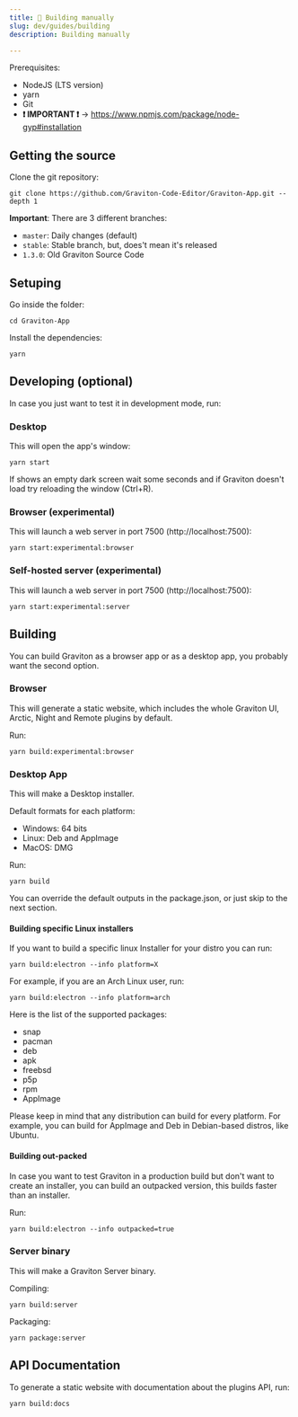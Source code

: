 ```yaml
---
title: 🤠 Building manually
slug: dev/guides/building
description: Building manually

---
```


Prerequisites:

- NodeJS (LTS version)
- yarn
- Git
- **❗ IMPORTANT ❗** -> https://www.npmjs.com/package/node-gyp#installation

## Getting the source

Clone the git repository:

```shell
git clone https://github.com/Graviton-Code-Editor/Graviton-App.git --depth 1
```

**Important**: There are 3 different branches:

- `master`: Daily changes (default)
- `stable`: Stable branch, but, does't mean it's released
- `1.3.0`: Old Graviton Source Code

## Setuping

Go inside the folder:

```shell
cd Graviton-App
```

Install the dependencies:

```shell
yarn
```

## Developing (optional)

In case you just want to test it in development mode, run:

### Desktop

This will open the app's window:

```shell
yarn start
```

If shows an empty dark screen wait some seconds and if Graviton doesn't load try reloading the window (Ctrl+R).

### Browser (experimental)

This will launch a web server in port 7500 (http://localhost:7500):

```shell
yarn start:experimental:browser
```

### Self-hosted server (experimental)

This will launch a web server in port 7500 (http://localhost:7500):

```shell
yarn start:experimental:server
```

## Building

You can build Graviton as a browser app or as a desktop app, you probably want the second option.

### Browser

This will generate a static website, which includes the whole Graviton UI, Arctic, Night and Remote plugins by default.

Run:

```shell
yarn build:experimental:browser
```

### Desktop App

This will make a Desktop installer.

Default formats for each platform:

- Windows: 64 bits
- Linux: Deb and AppImage
- MacOS: DMG

Run:

```shell
yarn build
```

You can override the default outputs in the package.json, or just skip to the next section.

#### Building specific Linux installers

If you want to build a specific linux Installer for your distro you can run:

```shell
yarn build:electron --info platform=X
```

For example, if you are an Arch Linux user, run:

```shell
yarn build:electron --info platform=arch
```

Here is the list of the supported packages:

- snap
- pacman
- deb
- apk
- freebsd
- p5p
- rpm
- AppImage

Please keep in mind that any distribution can build for every platform. For example, you can build for AppImage and Deb in Debian-based distros, like Ubuntu.

#### Building out-packed

In case you want to test Graviton in a production build but don't want to create an installer, you can build an outpacked version, this builds faster than an installer.

Run:

```shell
yarn build:electron --info outpacked=true
```

### Server binary

This will make a Graviton Server binary.


Compiling:
```shell
yarn build:server
```

Packaging:
```shell
yarn package:server
```


## API Documentation

To generate a static website with documentation about the plugins API, run:

```shell
yarn build:docs
```
